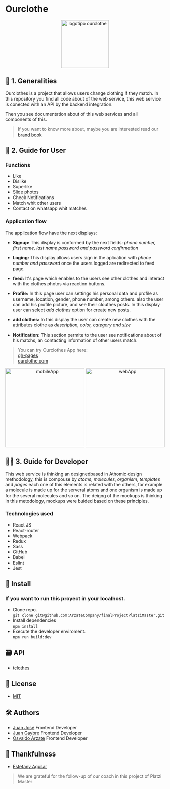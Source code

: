 # Ourclothe

<div align="center">
<img src="https://raw.githubusercontent.com/ArzateCompany/finalProjectPlatziMaster/54ad2ebe1f41d61610594c013d9e0f4747dff3c7/public/assets/logo/logo.svg" width="150" alt="logotipo ourclothe">
</div>

## 🧾 1. Generalities

Ourclothes is a project that allows users change clothing if they match. In this repository you find all code about of the web service, this web service is conected with an API by the backend integration.

Then you see documentation about of this web services and all components of this.

> If you want to know more about, maybe you are interested read our [brand book](https://www.flipsnack.com/ourclothe/identity-manual.html "brand book")

## 📱 2. Guide for User

### Functions

* Like
* Dislike
* Superlike
* Slide photos
* Check Notifications
* Match whit other users
* Contact on whatsapp whit matches

### Application flow

The application flow have the next displays:

* **Signup:**
This display is conformed by the next fields: *phone number, first name, last name password and password confirmation*

* **Loging:**
This display allows users sign in the aplication with *phone number and password* once the users logged are redirected to feed page.

* **feed:**
It's page which enables to the users see other clothes and interact with the clothes photos via reaction buttons.

* **Profile:**
In this page user can settings his personal data and profile as username, location, gender, phone number, among others. also the user can add his profile picture, and see their clouthes posts. In this display user can select *add clothes* option for create new posts.

* **add clothes:**
In this display the user can create new clothes with the attributes clothe as *description, color, category and size*

* **Notification:**
This section permite to the user see notifications about of his matchs, an contacting information of other users match.

> You can try Ourclothes App here:
<br />[gh-pages](https://arzatecompany.github.io/finalProjectPlatziMaster/#/login "gh-pages")
<br />[ourclothe.com](http://www.ourclothe.com/ "ourclothe.com")

<div align="center">
<img src="https://raw.githubusercontent.com/ArzateCompany/finalProjectPlatziMaster/develop/public/assets/images/mobileApp.png" height="250" alt="mobileApp">
<img src="https://raw.githubusercontent.com/ArzateCompany/finalProjectPlatziMaster/develop/public/assets/images/webApp.png" height="250" alt="webApp">
</div>

## 👨‍💻 3. Guide for Developer

This web service is thinking an designedbased in Athomic design methodology, this is compouse by *atoms*, *molecules*, *organism*, *templates* and *pages* each one of this elements is related with the others, for example a molecule is made up for the serveral atoms and one organism is made up for the several molecules and so on. The deigng of the mockups is thinking in this metodology, mockups were buided based on these principles.

### Technologies used

* React JS
* React-router
* Webpack
* Redux
* Sass
* GitHub
* Babel
* Eslint
* Jest

## 🔗 Install

### If you want to run this proyect in your localhost.

* Clone repo.<br /> `git clone git@github.com:ArzateCompany/finalProjectPlatziMaster.git`
* Install dependencies<br /> `npm install`
* Execute the developer enviroment.<br /> `npm run build:dev`

## 🗃 API

* [tclothes](https://github.com/marttcode/tclothes "tclothes")

## 🔑 License

* [MIT](https://es.wikipedia.org/wiki/Licencia_MIT "MIT")

## 🛠 Authors

* [Juan José](https://github.com/juanjocode "Juan José") Frontend Developer
* [Juan Gaybre](https://github.com/Gaybre "Juan Gaybre") Frontend Developer
* [Osvaldo Arzate](https://github.com/ArzateCompany "Osvaldo Arzate") Frontend Developer

## 💽 Thankfulness

* [Estefany Aguilar](https://github.com/teffcode "Estefany Aguilar")

> We are grateful for the follow-up of our coach in this project of Platzi Master